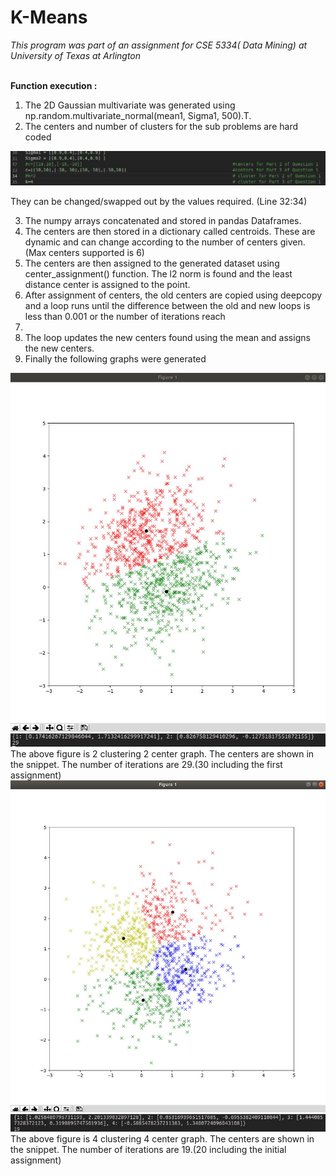 # K-Means
<i>This program was part of an assignment for CSE 5334( Data Mining) at University of Texas at Arlington</i>

<br><b>Function execution :</b>

1. The 2D Gaussian multivariate was generated using ​ np.random.multivariate_normal(mean1,
Sigma1, 500).T.
2. The centers and number of clusters for the sub problems are hard coded
<img src="https://github.com/adityadas8888/k-means/blob/master/im1.png" width="600"/>

They can be changed/swapped out by the values required. (Line 32:34)

3. The numpy arrays concatenated and stored in pandas Dataframes.
4. The centers are then stored in a dictionary called centroids. These are dynamic and can change
according to the number of centers given.(Max centers supported is 6)
5. The centers are then assigned to the generated dataset using center_assignment() function.
The l2 norm is found and the least distance center is assigned to the point.
6. After assignment of centers, the old centers are copied using deepcopy and a loop runs until the
difference between the old and new loops is less than 0.001 or the number of iterations reach
10000.
7. The loop updates the new centers found using the mean and assigns the new centers.
8. Finally the following graphs were generated
<img src="https://github.com/adityadas8888/k-means/blob/master/im2.png" width="600"/>
<img src="https://github.com/adityadas8888/k-means/blob/master/im3.png" width="600"/>
The above figure is 2 clustering 2 center graph.
The centers are shown in the snippet.
The number of iterations are 29.(30 including the first assignment)
<img src="https://github.com/adityadas8888/k-means/blob/master/im4.png" width="600"/>
<img src="https://github.com/adityadas8888/k-means/blob/master/im5.png" width="600"/>
The above figure is 4 clustering 4 center graph.
The centers are shown in the snippet.
The number of iterations are 19.(20 including the initial assignment)

